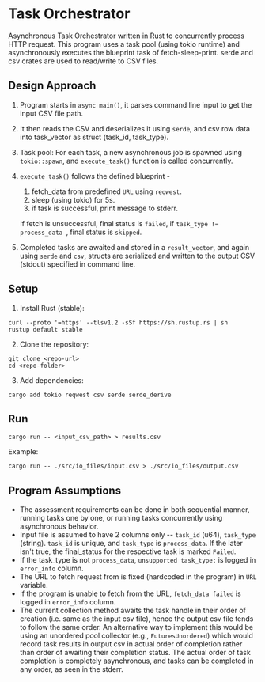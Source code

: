 # Task Orchestrator

Asynchronous Task Orchestrator written in Rust to concurrently process HTTP request. This program uses a task pool (using tokio runtime) and asynchronously executes the blueprint task of fetch-sleep-print. serde and csv crates are used to read/write to CSV files.

## Design Approach

1. Program starts in ```async main()```, it parses command line input to get the input CSV file path.

2. It then reads the CSV and deserializes it using ```serde```, and csv row data into task_vector as struct (task_id, task_type).

3. Task pool: For each task, a new asynchronous job is spawned using ```tokio::spawn```,  and ```execute_task()``` function is called concurrently.

4. ```execute_task()``` follows the defined blueprint - 
    1. fetch_data from predefined ```URL``` using ```reqwest```.
    2. sleep (using tokio) for 5s. 
    3. if task is successful, print message to stderr.

    If fetch is unsuccessful, final status is ```failed```, if ```task_type != process_data ```, final status is ```skipped```.

5. Completed tasks are awaited and stored in a ```result_vector```, and again using ```serde``` and ```csv```, structs are serialized and written to the output CSV (stdout) specified in command line.

## Setup

1. Install Rust (stable):

```
curl --proto '=https' --tlsv1.2 -sSf https://sh.rustup.rs | sh
rustup default stable
```

2. Clone the repository:

```
git clone <repo-url>
cd <repo-folder>
```

3. Add dependencies:

```
cargo add tokio reqwest csv serde serde_derive
```

## Run

```
cargo run -- <input_csv_path> > results.csv
```

Example:

```
cargo run -- ./src/io_files/input.csv > ./src/io_files/output.csv
```


## Program Assumptions

* The assessment requirements can be done in both sequential manner, running tasks one by one, or running tasks concurrently using asynchronous behavior. 
* Input file is assumed to have 2 columns only --  `task_id` (u64), `task_type` (string). `task_id` is unique, and `task_type` is `process_data`. If the later isn't true, the final_status for the respective task is marked `Failed`. 
* If the task_type is not `process_data`, `unsupported task_type:` is logged in `error_info` column. 
* The URL to fetch request from is fixed (hardcoded in the program) in `URL` variable. 
* If the program is unable to fetch from the URL, `fetch_data failed` is logged in `error_info` column. 
* The current collection method awaits the task handle in their order of creation (i.e. same as the input csv file), hence the output csv file tends to follow the same order. An alternative way to implement this would be using an unordered pool collector (e.g., `FuturesUnordered`) which would record task results in output csv in actual order of completion rather than order of awaiting their completion status. The actual order of task completion is completely asynchronous, and tasks can be completed in any order, as seen in the stderr. 